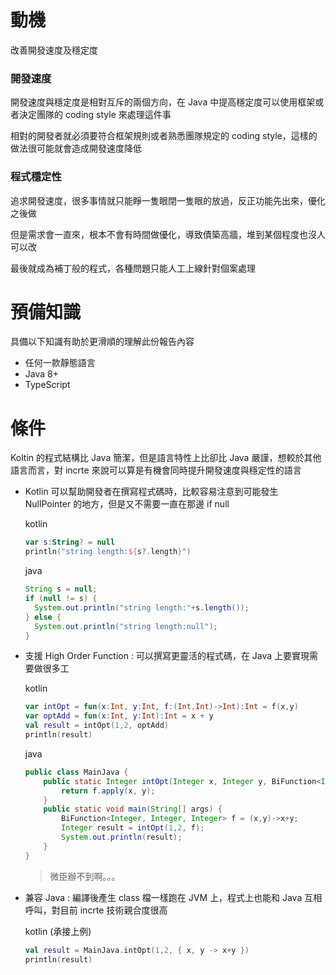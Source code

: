 # 動機

改善開發速度及穩定度

### 開發速度
開發速度與穩定度是相對互斥的兩個方向，在 Java 中提高穩定度可以使用框架或者決定團隊的 coding style 來處理這件事

相對的開發者就必須要符合框架規則或者熟悉團隊規定的 coding style，這樣的做法很可能就會造成開發速度降低

### 程式穩定性

追求開發速度，很多事情就只能睜一隻眼閉一隻眼的放過，反正功能先出來，優化之後做

但是需求會一直來，根本不會有時間做優化，導致債築高牆，堆到某個程度也沒人可以改

最後就成為補丁般的程式，各種問題只能人工上線針對個案處理

# 預備知識

具備以下知識有助於更滑順的理解此份報告內容

- 任何一款靜態語言
- Java 8+
- TypeScript

# 條件

Koltin 的程式結構比 Java 簡潔，但是語言特性上比卻比 Java 嚴謹，想較於其他語言而言，對 incrte 來說可以算是有機會同時提升開發速度與穩定性的語言

- Kotlin 可以幫助開發者在撰寫程式碼時，比較容易注意到可能發生 NullPointer 的地方，但是又不需要一直在那邊 if null

  kotlin
  ```kotlin
  var s:String? = null
  println("string length:${s?.length}")
  ```

  java
  ```java
  String s = null;
  if (null != s) {
    System.out.println("string length:"+s.length());
  } else {
    System.out.println("string length:null");
  }
  ```
- 支援 High Order Function : 可以撰寫更靈活的程式碼，在 Java 上要實現需要做很多工

  kotlin
  ```kotlin
  var intOpt = fun(x:Int, y:Int, f:(Int,Int)->Int):Int = f(x,y)
  var optAdd = fun(x:Int, y:Int):Int = x + y
  val result = intOpt(1,2, optAdd)
  println(result)
  ```
  java
  ```java
  public class MainJava {
      public static Integer intOpt(Integer x, Integer y, BiFunction<Integer, Integer, Integer> f) {
          return f.apply(x, y);
      }
      public static void main(String[] args) {
          BiFunction<Integer, Integer, Integer> f = (x,y)->x+y;
          Integer result = intOpt(1,2, f);
          System.out.println(result);
      }
  }
  ```
  > 微臣辦不到啊。。。


- 兼容 Java : 編譯後產生 class 檔一樣跑在 JVM 上，程式上也能和 Java 互相呼叫，對目前 incrte 技術親合度很高
  
  kotlin (承接上例)
  ```kotlin
  val result = MainJava.intOpt(1,2, { x, y -> x+y })
  println(result)
  ```